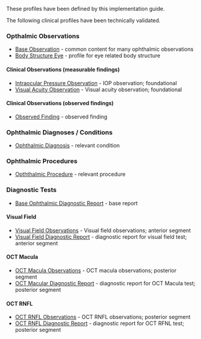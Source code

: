 These profiles have been defined by this implementation guide.

The following clinical profiles have been technically validated.

### Opthalmic Observations

* [Base Observation](StructureDefinition-observation-base.html) - common content for many ophthalmic observations 
* [Body Structure Eye](StructureDefinition-body-structure-eye) - profile for eye related body structure

#### Clinical Observations (measurable findings)
* [Intraocular Pressure Observation](StructureDefinition-observation-iop.html) - IOP observation; foundational
* [Visual Acuity Observation](StructureDefinition-observation-visual-acuity.html) - Visual acuity observation; foundational

#### Clinical Observations (observed findings)

* [Observed Finding](StructureDefinition-observation-eye-region-finding.html) - observed finding

### Ophthalmic Diagnoses / Conditions 
* [Ophthalmic Diagnosis](StructureDefinition-condition-base.html) - relevant condition

### Ophthalmic Procedures
* [Opththalmic Procedure](StructureDefinition-procedure-base.html) - relevant procedure


### Diagnostic Tests

* [Base Ophthalmic Diagnostic Report](StructureDefinition-diagnostic-report-base.html) - base report

#### Visual Field
* [Visual Field Observations](StructureDefinition-observation-visual-field.html) - Visual field observations; anterior segment
* [Visual Field Diagnostic Report](StructureDefinition-diagnostic-report-visual-field.html) - diagnostic report for visual field test; anterior segment

#### OCT Macula
* [OCT Macula Observations](StructureDefinition-observation-oct-macula.html) - OCT macula observations; posterior segment
* [OCT Macular Diagnostic Report](StructureDefinition-diagnostic-report-oct-macula.html) - diagnostic report for OCT Macula test; posterior segment

#### OCT RNFL
* [OCT RNFL Observations](StructureDefinition-observation-oct-rnfl.html) - OCT RNFL observations; posterior segment
* [OCT RNFL Diagnostic Report](StructureDefinition-diagnostic-report-oct-rnfl.html) - diagnostic report for OCT RFNL test; posterior segment







